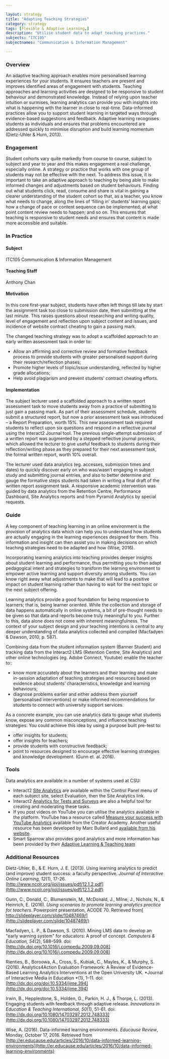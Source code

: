 ```yaml
---

layout: strategy
title: "Adapting Teaching Strategies"
category: strategy
tags: [Flexible & Adaptive Learning,]
description: "Utilise student data to adapt teaching practices."
subjects: "ITC105"
subjectnames: "Communication & Information Management"

---
```


### Overview

An adaptive teaching approach enables more personalised learning experiences for your students. It ensures teachers are present and improves identified areas of engagement with students. Teaching approaches and learning activities are designed to be responsive to student behaviour and demonstrated knowledge. Instead of relying upon teacher intuition or surmises, learning analytics can provide you with insights into what is happening with the learner in close to real-time. Data-informed practices allow you to support student learning in targeted ways through evidence-based suggestions and feedback. Adaptive learning recognises students as individuals and ensures that problems encountered are addressed quickly to minimise disruption and build learning momentum (Dietz-Uhler & Hurn, 2013).

### Engagement

Student cohorts vary quite markedly from course to course, subject to subject and year to year and this makes engagement a real challenge, especially online. A strategy or practice that works with one group of students may not be effective with the next. To address this issue, it is important to take an adaptive approach to teaching by being able to make informed changes and adjustments based on student behaviours. Finding out what students click, read, consume and share is vital in gaining a clearer understanding of the student cohort so that, as a teacher, you know what needs to change, along the lines of ‘filling in’ students’ learning gaps; how a change of pace or content sequence can be implemented; at what point content review needs to happen; and so on. This ensures that teaching is responsive to student needs and ensures that content is made more accessible and suitable.

### In Practice
<div class="u-release practice" >

<div class="practice-item">
<div class="practice-content" markdown="1">

#### Subject

ITC105 Communication & Information Management

#### Teaching Staff

Anthony Chan

#### Motivation

In this core first-year subject, students have often left things till late by start the assignment task too close to submission date, then submitting at the last minute. This raises questions about researching and writing quality, level of engagement and reflection upon subject content and issues, and incidence of website contract cheating to gain a passing mark.

The changed teaching strategy was to adopt a scaffolded approach to an early written assessment task in order to:

- Allow an affirming and corrective review and formative feedback process to provide students with greater personalised support during their research/reflection phases;
- Promote higher levels of topic/issue understanding, reflected by higher grade allocations;
- Help avoid plagiarism and prevent students’ contract cheating efforts.

#### Implementation

The subject lecturer used a scaffolded approach to a written report assessment task to move students away from a practice of submitting to just gain a passing mark. As part of their assessment schedule, students submit a structured report, but now a prior assessment task was introduced – a Report Preparation, worth 15%. This new assessment task required students to reflect upon six questions and respond in a reflective journal using the Interact2 Journal tool. The previous single-attempt submission of a written report was augmented by a stepped reflective journal process, which allowed the lecturer to give useful feedback to students during their reflection/writing phase as they prepared for their next assessment task, the formal written report, worth 10% overall.

The lecturer used data analytics (eg. accesses, submission times and dates) to quickly discover early on who was/wasn’t engaging in subject study and submitting journal entries, and also to better determine and gauge the formative steps students had taken in writing a final draft of the written report assignment task. A responsive academic intervention was guided by data analytics from the Retention Centre, Performance Dashboard, Site Analytics reports and from Pyramid Analytics by special requests.

</div>
</div>

</div>

### Guide

A key component of teaching learning in an online environment is the provision of analytics data which can help you to understand how students are actually engaging in the learning experiences designed for them. This information and insight can then assist you in making decisions on which teaching strategies need to be adapted and how (Wise, 2016).

Incorporating learning analytics into teaching provides deeper insights about student learning and performance, thus permitting you to then adapt pedagogical intent and strategies to transform the learning environment to empower active learning and support diversity among students. You can know right away what adjustments to make that will lead to a positive impact on student learning rather than having to wait for the next topic or the next subject offering.

Learning analytics provide a good foundation for being responsive to learners; that is, being learner oriented. While the collection and storage of data happens automatically in online systems, a bit of pre-thought needs to be given so that data and reports become truly meaningful to you. Further to this, data alone does not come with inherent meaningfulness. The context of your subject design and your teaching intentions is central to any deeper understanding of data analytics collected and compiled (Macfadyen & Dawson, 2010, p. 587).

Combining data from the student information system (Banner Student) and tracking data from the Interact2 LMS (Retention Centre, Site Analytics) and other online technologies (eg. Adobe Connect, Youtube) enable the teacher to::

* know more accurately about the learners and their learning and make in-session adaptation of teaching strategies and resources based on evidence about students’ characteristics, knowledge and learning behaviours;
* diagnose problems earlier and either address them yourself (personalised interventions) or make informed recommendations for students to connect with university support services.

As a concrete example, you can use analytics data to gauge what students know, expose any common misconceptions, and influence teaching strategies. You could achieve this idea by using a purpose built pre-test to:

* offer insights for students;
* offer insights for teachers;
* provide students with constructive feedback;
* point to resources designed to encourage effective learning strategies and knowledge development. (Gunn et. al. 2016).

### Tools

Data analytics are available in a number of systems used at CSU:

* Interact2 [Site Analytics](http://www.csu.edu.au/division/student-learning/interact2_help/faculty-and-csu-staff/analytics-and-performance) are available within the Control Panel menu of each subject site, select Evaluation, then the Site Analytics link.
* Interact2 [Analytics for Tests and Surveys](http://www.csu.edu.au/division/student-learning/interact2_help/faculty-and-csu-staff/tests,-pools-and-surveys) are also a helpful tool for creating and moderating these tasks.
* If you post videos on YouTube you can utilise the analytics available in the platform. YouTube has a resource called [Measure your success with YouTube Analytics](https://creatoracademy.youtube.com/page/course/analytics-series?hl=en) available from the Creator Academy. Another useful resource has been developed by Marc Bullard and [available from his website](http://marcbullard.com/wp-content/uploads/2011/12/YouTubeAnalytics.pdf).
* Smart Sparrow also provides good analytics and more information has been provided by their [Adaptive Learning & Teaching team](http://www.csu.edu.au/division/student-learning/home/technologies-for-learning-and-teaching)

### Additional Resources

<div class="apa-ref" markdown="1">

Dietz-Uhler, B., & E. Hurn, J. E. (2013). Using learning analytics to predict (and improve) student success: a faculty perspective. *Journal of Interactive Online Learning, 12*(1), 17-26. [http://www.ncolr.org/jiol/issues/pdf/12.1.2.pdf](http://www.ncolr.org/jiol/issues/pdf/12.1.2.pdf)

Gunn, C., Donald, C., Blumenstein, M., McDonald, J., Milne, J., Nichols, N., & Heinrich, E. (2016). *Using scenarios to promote learning analytics practice for teachers*. Powerpoint presentation, ACODE 70. Retrieved from[ http://slideplayer.com/slide/10487469/](http://slideplayer.com/slide/10487469/)

Macfadyen, L. P., & Dawson, S. (2010). Mining LMS data to develop an "early warning system" for educators: A proof of concept. *Computers & Education, 54*(2), 588–599. doi: [http://dx.doi.org/10.1016/j.compedu.2009.09.008](http://dx.doi.org/10.1016/j.compedu.2009.09.008)

Rienties, B., Boroowa, A., Cross, S., Kubiak, C., Mayles, K., & Murphy, S. (2016). Analytics4Action Evaluation Framework: A Review of Evidence-Based Learning Analytics Interventions at the Open University UK. *Journal of Interactive Media in Education *(1), 1–11. doi: [http://dx.doi.org/doi:10.5334/jime.394](http://dx.doi.org/doi:10.5334/jime.394)

Irwin, B., Hepplestone, S., Holden, G., Parkin, H. J., & Thorpe, L. (2013). Engaging students with feedback through adaptive release. *Innovations in Education & Teaching International, 50*(1), 51-61. doi: [http://dx.doi.org/10.1080/14703297.2012.748333](http://dx.doi.org/10.1080/14703297.2012.748333)

Wise, A. (2016). Data-informed learning environments. *Educause Review*, Monday, October 17, 2016. Retrieved from [http://er.educause.edu/articles/2016/10/data-informed-learning-environments](http://er.educause.edu/articles/2016/10/data-informed-learning-environments)

</div>
